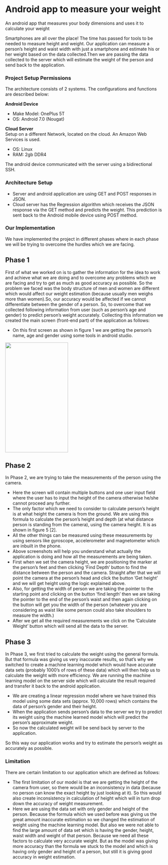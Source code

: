 # Android app to measure your weight
An android app that measures your body dimensions and uses it to calculate your weight

Smartphones are all over the place! The time has passed for tools to be needed to measure height and weight. Our application can measure a person’s height and waist width with just a smartphone and estimate his or her weight based on the data collected.Then we are passing the data collected to the server which will estimate the weight of the person and send back to the application.

### Project Setup Permissions ###  
The architecture consists of 2 systems. The configurations and functions are described below:  

**Android Device**  
- Make Model: OnePlus 5T
- OS: Android 7.0 (Nougat)  

**Cloud Server**  
Setup on a different Network, located on the cloud. An Amazon Web Services is used.  
- OS: Linux  
- RAM: 2gb DDR4  

The android device communicated with the server using a bidirectional SSH.  

### Architecture Setup ###  
- Server and android application are using GET and POST responses in JSON.  
- Cloud server has the Regression algorithm which receives the JSON response via the GET method and predicts the weight. This prediction is sent back to the Android mobile device using POST method.  

### Our Implementation ###  
We have implemented the project in different phases where in each phase we will be trying to overcome the hurdles which we are facing.  
## Phase 1 ##  
First of what we worked on is to gather the information for the idea to work and achieve what we are doing and to overcome any problems which we are facing and try to get as much as good accuracy as possible. So the problem we faced was the body structure of men and women are different which would affect our weight estimation (because usually men weighs more than women).So, our accuracy would be affected if we cannot differentiate between the gender of a person. So, to overcome that we collected following information from user (such as person’s age and gender) to predict person’s weight accurately. Collecting this information we created the main screen (front-end part) of the application as follows:
- On this first screen as shown in figure 1 we are getting the person’s name, age and gender using some tools in android studio.

<img src="https://github.com/i-am-SR/Weight_measuring_Android_App/blob/master/Images/2.png" width="200" height="350">

## Phase 2 ##  
In Phase 2, we are trying to take the measurements of the person using the camera.  
- Here the screen will contain multiple buttons and one user input field where the user has to input the height of the camera otherwise he/she cannot proceed any further.
- The only factor which we need to consider to calculate person’s height is at what height the camera is from the ground. We are using this formula to calculate the person’s height and depth (at what distance person is standing from the camera), using the camera height. It is as shown in figure 5 [2].
- All the other things can be measured using these measurements by using sensors like gyroscope, accelerometer and magnetometer which are inbuilt in the phone.
- Above screenshots will help you understand what actually the application is doing and how all the measurements are being taken.
- First when we set the camera height, we are positioning the marker at the person’s feet and then clicking ’Find Depth’ button to find the distance between the person and the camera. Straight after that we will point the camera at the person’s head and click the button ’Get height’ and we will get height using the logic explained above. 
- Also, for getting the width of person we are taking the pointer to the starting point and clicking on the button ’find length’ then we are taking the pointer to the end of the person’s waist and then again clicking on the button will get you the width of the person (whatever you are considering as waist like some person could also take shoulders to measure the width.)
- After we get all the required measurements we click on the ’Calculate Weight’ button which will send all the data to the server. 


## Phase 3 ##  
In Phase 3, we first tried to calculate the weight using the general formula. But that formula was giving us very inaccurate results, so that’s why we switched to create a machine learning model which would have accurate  data sets (probably 1000’s of rows of these data) which will then help us to calculate the weight with more  efficiency. We are running the machine learning model on the server side which will calculate the result required and transfer it back to the android application.  
- We are creating a linear regression model where we have trained this model using some data sets (approx. 10,000 rows) which contains the data of person’s gender and their height.  
- When the application sends person’s data to the server we try to predict its weight using the machine learned model which will predict the person’s approximate weight.
- So now the calculated weight will be send back by server to the application.

So this way our application works and try to estimate the person’s weight as accurately as possible.

### Limitation ##  
There are certain limitation to our application which are defined as follows:
- The first limitation of our model is that we are getting the height of the camera from user, so there would be an inconsistency in data (because no person can know the exact height by just looking at it). So this would also create inconsistency in calculation of height which will in turn drop down the accuracy of weight measurement.  
- Here we are using the data set with only gender and height of the person. Because the formula which we used before was giving us the great amount inaccurate estimation so we changed the estimation of weight using the machine learning model. But also we were not able to find the large amount of data set which is having the gender, height, waist width and weight of that person. Because we need all these factors to calculate very accurate weight. But as the model was giving more accuracy than the formula we stuck to the model and which is having only gender and height of a person, but still it is giving good accuracy in weight estimation.  


